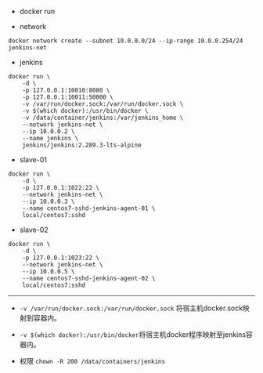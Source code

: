 - docker run

- network
```
docker network create --subnet 10.0.0.0/24 --ip-range 10.0.0.254/24 jenkins-net
```
- jenkins
```
docker run \
    -d \
    -p 127.0.0.1:10010:8080 \
    -p 127.0.0.1:10011:50000 \
    -v /var/run/docker.sock:/var/run/docker.sock \
    -v $(which docker):/usr/bin/docker \
    -v /data/container/jenkins:/var/jenkins_home \
    --network jenkins-net \
    --ip 10.0.0.2 \
    --name jenkins \
    jenkins/jenkins:2.289.3-lts-alpine
```
- slave-01
```
docker run \
    -d \
    -p 127.0.0.1:1022:22 \
    --network jenkins-net \
    --ip 10.0.0.3 \
    --name centos7-sshd-jenkins-agent-01 \
    local/centos7:sshd
```
- slave-02
```
docker run \
    -d \
    -p 127.0.0.1:1023:22 \
    --network jenkins-net \
    --ip 10.0.0.5 \
    --name centos7-sshd-jenkins-agent-02 \
    local/centos7:sshd
```

***
- `-v /var/run/docker.sock:/var/run/docker.sock` 将宿主机docker.sock映射到容器内。
- `-v $(which docker):/usr/bin/docker`将宿主机docker程序映射至jenkins容器内。

- 权限
`chown -R 200 /data/containers/jenkins`
